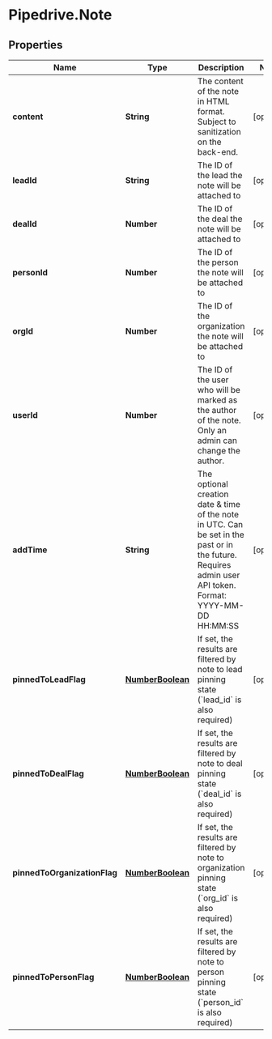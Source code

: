 # Pipedrive.Note

## Properties

Name | Type | Description | Notes
------------ | ------------- | ------------- | -------------
**content** | **String** | The content of the note in HTML format. Subject to sanitization on the back-end. | [optional] 
**leadId** | **String** | The ID of the lead the note will be attached to | [optional] 
**dealId** | **Number** | The ID of the deal the note will be attached to | [optional] 
**personId** | **Number** | The ID of the person the note will be attached to | [optional] 
**orgId** | **Number** | The ID of the organization the note will be attached to | [optional] 
**userId** | **Number** | The ID of the user who will be marked as the author of the note. Only an admin can change the author. | [optional] 
**addTime** | **String** | The optional creation date &amp; time of the note in UTC. Can be set in the past or in the future. Requires admin user API token. Format: YYYY-MM-DD HH:MM:SS | [optional] 
**pinnedToLeadFlag** | [**NumberBoolean**](NumberBoolean.md) | If set, the results are filtered by note to lead pinning state (&#x60;lead_id&#x60; is also required) | [optional] 
**pinnedToDealFlag** | [**NumberBoolean**](NumberBoolean.md) | If set, the results are filtered by note to deal pinning state (&#x60;deal_id&#x60; is also required) | [optional] 
**pinnedToOrganizationFlag** | [**NumberBoolean**](NumberBoolean.md) | If set, the results are filtered by note to organization pinning state (&#x60;org_id&#x60; is also required) | [optional] 
**pinnedToPersonFlag** | [**NumberBoolean**](NumberBoolean.md) | If set, the results are filtered by note to person pinning state (&#x60;person_id&#x60; is also required) | [optional] 


